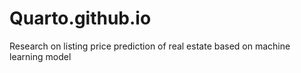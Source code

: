 # Quarto.github.io
Research on listing price prediction of real estate based on machine learning model
